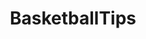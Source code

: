 ---
title: BasketballTips
crosslinks:
- askdoctors
- INeedAName
- Fitness
- Sneakers
- Serendipity
- AskReddit
- gainit
- highschool
---